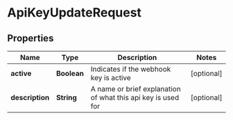 

# ApiKeyUpdateRequest


## Properties

| Name | Type | Description | Notes |
|------------ | ------------- | ------------- | -------------|
|**active** | **Boolean** | Indicates if the webhook key is active |  [optional] |
|**description** | **String** | A name or brief explanation of what this api key is used for |  [optional] |



